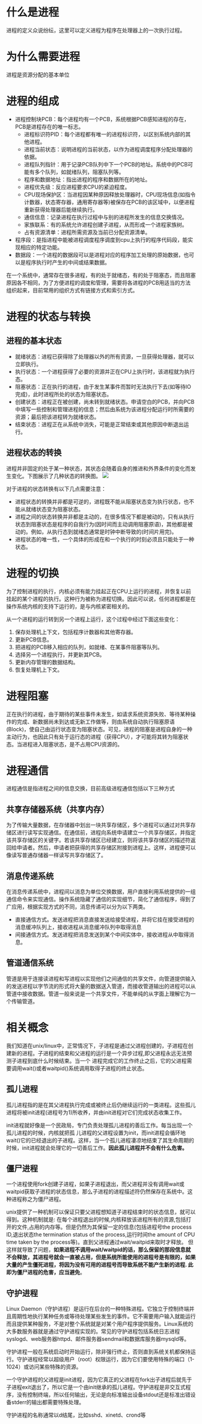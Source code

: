 # 什么是进程
进程的定义众说纷纭，这里可以定义进程为程序在处理器上的一次执行过程。

# 为什么需要进程
进程是资源分配的基本单位

# 进程的组成
- 进程控制块PCB：每个进程均有一个PCB，系统根据PCB感知进程的存在，PCB是进程存在的唯一标志。
	- 进程标识符PID：每个进程都有唯一的进程标识符，以区别系统内部的其他进程。
	- 进程当前状态：说明进程的当前状态，以作为进程调度程序分配处理器的依据。
	- 进程队列指针：用于记录PCB队列中下一个PCB的地址。系统中的PCB可能有多个队列，如就绪队列，阻塞队列等。
	- 程序和数据地址：指出进程的程序和数据所在的地址。
	- 进程优先级：反应进程要求CPU的紧迫程度。
	- CPU现场保护区：当进程因某种原因释放处理器时，CPU现场信息(如指令计数器，状态寄存器，通用寄存器等)被保存在PCB的该区域中，以便进程重新获得处理器后能继续执行。
	- 通信信息：记录进程在执行过程中与别的进程所发生的信息交换情况。
	- 家族联系：有的系统允许进程创建子进程，从而形成一个进程家族树。
	- 占有资源清单：进程所需资源及当前已分配资源清单。
- 程序段：是指进程中能被进程调度程序调度到cpu上执行的程序代码段，能实现相应的特定功能。
- 数据段：一个进程的数据段可以是进程对应的程序加工处理的原始数据，也可以是程序执行时产生的中间或结果数据。

在一个系统中，通常存在很多进程，有的处于就绪态，有的处于阻塞态，而且阻塞原因各不相同，为了方便进程的调度和管理，需要将各进程的PCB用适当的方法组织起来，目前常用的组织方式有链接方式和索引方式。

# 进程的状态与转换
## 进程的基本状态
- 就绪状态：进程已获得除了处理器以外的所有资源，一旦获得处理器，就可以立即执行。
- 执行状态：一个进程获得了必要的资源并正在CPU上执行时，该进程就为执行态。
- 阻塞状态：正在执行的进程，由于发生某事件而暂时无法执行下去(如等待IO完成)，此时进程所处的状态为阻塞状态。
- 创建状态：进程正在被创建，尚未转到就绪状态。申请空白的PCB，并向PCB中填写一些控制和管理进程的信息；然后由系统为该进程分配运行时所需要的资源；最后把该进程转为就绪状态。
- 结束状态：进程正在从系统中消失，可能是正常结束或其他原因中断退出运行。

## 进程状态的转换
进程并非固定的处于某一种状态，其状态会随着自身的推进和外界条件的变化而发生变化。下图展示了几种状态的转换图。
![](https://tva1.sinaimg.cn/large/008eGmZEly1gntsli6rxyj30a003wt8t.jpg)

对于进程的状态转换有以下几点需要注意：
- 进程状态的转换并非都是可逆的，进程既不能从阻塞状态变为执行状态，也不能从就绪状态变为阻塞状态。
- 进程之间的状态转换并非都是主动的，在很多情况下都是被动的，只有从执行状态到阻塞状态是程序的自我行为(因时间而主动调用阻塞原语)，其他都是被动的。例如，从执行态到就绪态通常是时钟中断导致的(时间片用完)。
- 进程状态的唯一性，一个具体的形成在和一个执行的时刻必须且只能处于一种状态。

# 进程的切换
为了控制进程的执行，内核必须有能力挂起正在CPU上运行的进程，并恢复以前挂起的某个进程的执行。这种行为被称为进程切换。因此可以说，任何进程都是在操作系统内核的支持下运行的，是与内核紧密相关的。

从一个进程的运行转到另一个进程上运行，这个过程中经过下面这些变化：  
1. 保存处理机上下文，包括程序计数器和其他寄存器。  
2. 更新PCB信息。  
3. 把进程的PCB移入相应的队列，如就绪、在某事件阻塞等队列。  
4. 选择另一个进程执行，并更新其PCB。  
5. 更新内存管理的数据结构。  
6. 恢复处理机上下文。

# 进程阻塞
正在执行的进程，由于期待的某些事件未发生，如请求系统资源失败、等待某种操作的完成、新数据尚未到达或无新工作做等，则由系统自动执行阻塞原语(Block)，使自己由运行状态变为阻塞状态。可见，进程的阻塞是进程自身的一种主动行为，也因此只有处于运行态的进程（获得CPU），才可能将其转为阻塞状态。当进程进入阻塞状态，是不占用CPU资源的。

# 进程通信
进程通信是指进程之间的信息交换，目前高级进程通信包括以下三种方式
## 共享存储器系统（共享内存）
为了传输大量数据，在存储器中划出一块共享存储区，多个进程可以通过对共享存储区进行读写实现通信。在通信前，进程向系统申请建立一个共享存储区，并指定该共享存储区的关键字。若该共享存储区已经建立，则将该共享存储区的描述符返回给申请者。然后，申请者把获得的共享存储区附接到进程上。这样，进程便可以像读写普通存储器一样读写共享存储区了。

## 消息传递系统
在消息传递系统中，进程间以消息为单位交换数据，用户直接利用系统提供的一组通信命令来实现通信。操作系统隐藏了通信的实现细节，简化了通信程序，得到了广应用，根据实现方式的不同，消息传递可以分为以下两类。
- 直接通信方式。发送进程把消息直接发送给接受进程，并将它挂在接受进程的消息缓冲队列上，接收进程从消息缓冲队列中取得消息
- 间接通信方式。发送进程把消息发送到某个中间实体中，接收进程从中取得消息。

## 管道通信系统
管道是用于连接读进程和写进程以实现他们之间通信的共享文件，向管道提供输入的发送进程以字节流的形式将大量的数据送入管道，而接收管道输出的进程可以从管道中接收数据。管道一般来说是一个共享文件，不能单纯的从字面上理解它为一个传输管道。

# 相关概念
我们知道在unix/linux中，正常情况下，子进程是通过父进程创建的，子进程在创建新的进程。子进程的结束和父进程的运行是一个异步过程,即父进程永远无法预测子进程到底什么时候结束。当一个 进程完成它的工作终止之后，它的父进程需要调用wait()或者waitpid()系统调用取得子进程的终止状态。

## 孤儿进程
孤儿进程指的是在其父进程执行完成或被终止后仍继续运行的一类进程。这些孤儿进程将被init进程(进程号为1)所收养，并由init进程对它们完成状态收集工作。

init进程就好像是一个民政局，专门负责处理孤儿进程的善后工作。每当出现一个孤儿进程的时候，内核就把孤 儿进程的父进程设置为init，而init进程会循环地wait()它的已经退出的子进程。这样，当一个孤儿进程凄凉地结束了其生命周期的时候，init进程就会处理它的一切善后工作。**因此孤儿进程并不会有什么危害。**

## 僵尸进程
一个进程使用fork创建子进程，如果子进程退出，而父进程并没有调用wait或waitpid获取子进程的状态信息，那么子进程的进程描述符仍然保存在系统中。这种进程称之为僵尸进程。

unix提供了一种机制可以保证只要父进程想知道子进程结束时的状态信息，就可以得到。这种机制就是: 在每个进程退出的时候,内核释放该进程所有的资源,包括打开的文件,占用的内存等。但是仍然为其保留一定的信息(包括进程号the process ID,退出状态the termination status of the process,运行时间the amount of CPU time taken by the process等)。直到父进程通过wait/waitpid来取时才释放。 但这样就导致了问题，**如果进程不调用wait/waitpid的话，那么保留的那段信息就不会释放，其进程号就会一直被占用，但是系统所能使用的进程号是有限的，如果大量的产生僵死进程，将因为没有可用的进程号而导致系统不能产生新的进程. 此即为僵尸进程的危害，应当避免**。

## 守护进程
Linux Daemon（守护进程）是运行在后台的一种特殊进程。它独立于控制终端并且周期性地执行某种任务或等待处理某些发生的事件。它不需要用户输入就能运行而且提供某种服务，不是对整个系统就是对某个用户程序提供服务。Linux系统的大多数服务器就是通过守护进程实现的。常见的守护进程包括系统日志进程syslogd、web服务器httpd、邮件服务器sendmail和数据库服务器mysqld等。

守护进程一般在系统启动时开始运行，除非强行终止，否则直到系统关机都保持运行。守护进程经常以超级用户（root）权限运行，因为它们要使用特殊的端口（1-1024）或访问某些特殊的资源。

一个守护进程的父进程是init进程，因为它真正的父进程在fork出子进程后就先于子进程exit退出了，所以它是一个由init继承的孤儿进程。守护进程是非交互式程序，没有控制终端，所以任何输出，无论是向标准输出设备stdout还是标准出错设备stderr的输出都需要特殊处理。

守护进程的名称通常以d结尾，比如sshd、xinetd、crond等